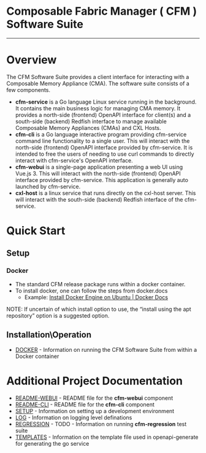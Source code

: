 # Composable Fabric Manager ( CFM ) Software Suite

---

# Overview

The CFM Software Suite provides a client interface for interacting with a Composable Memory Appliance (CMA). The software suite consists of a few components.

- **cfm-service** is a Go language Linux service running in the background. It contains the main business logic for managing CMA memory. It provides a north-side (frontend) OpenAPI interface for client(s) and a south-side (backend) Redfish interface to manage available Composable Memory Appliances (CMAs) and CXL Hosts.
- **cfm-cli** is a Go language interactive program providing cfm-service command line functionality to a single user. This will interact with the north-side (frontend) OpenAPI interface provided by cfm-service. It is intended to free the users of needing to use curl commands to directly interact with cfm-service's OpenAPI interface.
- **cfm-webui** is a single-page application presenting a web UI using Vue.js 3. This will interact with the north-side (frontend) OpenAPI interface provided by cfm-service. This application is generally auto launched by cfm-service.
- **cxl-host** is a linux service that runs directly on the cxl-host server. This will interact with the south-side (backend) Redfish interface of the cfm-service.

# Quick Start

## Setup

### Docker

- The standard CFM release package runs within a docker container.
- To install docker, one can follow the steps from docker.docs
  - Example: [Install Docker Engine on Ubuntu | Docker Docs](https://docs.docker.com/engine/install/ubuntu/)

NOTE: If uncertain of which install option to use, the “install using the apt repository” option is a suggested option.

## Installation\Operation

- [DOCKER](docs/DOCKER.md) - Information on running the CFM Software Suite from within a Docker container

# Additional Project Documentation

- [README-WEBUI](webui/README.md) - README file for the **cfm-webui** component
- [README-CLI](cli/README.md) - README file for the **cfm-cli** component
- [SETUP](docs/SETUP.md) - Information on setting up a development environment
- [LOG](docs/LOG.md) - Information on logging level definations
- [REGRESSION](docs/REGRESSION.md) - TODO - Information on running **cfm-regression** test suite
- [TEMPLATES](docs/TEMPLATES.md) - Information on the template file used in openapi-generate for generating the go service
